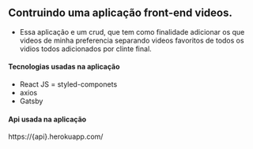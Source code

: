## Contruindo uma aplicação front-end videos.

- Essa aplicação e um crud, que tem como finalidade adicionar os que videos de minha preferencia separando videos favoritos de todos os vidios todos adicionados por clinte final.

#### Tecnologias usadas na aplicação

- React JS
= styled-componets
- axios
- Gatsby

#### Api usada na aplicação

https://{api}.herokuapp.com/